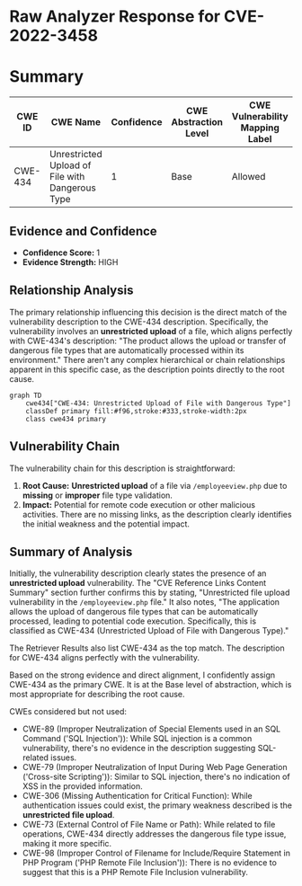 # Raw Analyzer Response for CVE-2022-3458

# Summary
| CWE ID | CWE Name | Confidence | CWE Abstraction Level | CWE Vulnerability Mapping Label | CWE-Vulnerability Mapping Notes |
|---|---|---|---|---|---|
| CWE-434 | Unrestricted Upload of File with Dangerous Type | 1 | Base | Allowed | Primary CWE |

## Evidence and Confidence

*   **Confidence Score:** 1
*   **Evidence Strength:** HIGH

## Relationship Analysis
The primary relationship influencing this decision is the direct match of the vulnerability description to the CWE-434 description. Specifically, the vulnerability involves an **unrestricted upload** of a file, which aligns perfectly with CWE-434's description: "The product allows the upload or transfer of dangerous file types that are automatically processed within its environment." There aren't any complex hierarchical or chain relationships apparent in this specific case, as the description points directly to the root cause.

```mermaid
graph TD
    cwe434["CWE-434: Unrestricted Upload of File with Dangerous Type"]
    classDef primary fill:#f96,stroke:#333,stroke-width:2px
    class cwe434 primary
```

## Vulnerability Chain
The vulnerability chain for this description is straightforward:
  1.  **Root Cause:** **Unrestricted upload** of a file via `/employeeview.php` due to **missing** or **improper** file type validation.
  2.  **Impact:** Potential for remote code execution or other malicious activities.
There are no missing links, as the description clearly identifies the initial weakness and the potential impact.

## Summary of Analysis
Initially, the vulnerability description clearly states the presence of an **unrestricted upload** vulnerability. The "CVE Reference Links Content Summary" section further confirms this by stating, "Unrestricted file upload vulnerability in the `/employeeview.php` file." It also notes, "The application allows the upload of dangerous file types that can be automatically processed, leading to potential code execution. Specifically, this is classified as CWE-434 (Unrestricted Upload of File with Dangerous Type)."

The Retriever Results also list CWE-434 as the top match. The description for CWE-434 aligns perfectly with the vulnerability.

Based on the strong evidence and direct alignment, I confidently assign CWE-434 as the primary CWE. It is at the Base level of abstraction, which is most appropriate for describing the root cause.

CWEs considered but not used:
* CWE-89 (Improper Neutralization of Special Elements used in an SQL Command ('SQL Injection')): While SQL injection is a common vulnerability, there's no evidence in the description suggesting SQL-related issues.
* CWE-79 (Improper Neutralization of Input During Web Page Generation ('Cross-site Scripting')): Similar to SQL injection, there's no indication of XSS in the provided information.
* CWE-306 (Missing Authentication for Critical Function): While authentication issues could exist, the primary weakness described is the **unrestricted file upload**.
* CWE-73 (External Control of File Name or Path): While related to file operations, CWE-434 directly addresses the dangerous file type issue, making it more specific.
* CWE-98 (Improper Control of Filename for Include/Require Statement in PHP Program ('PHP Remote File Inclusion')): There is no evidence to suggest that this is a PHP Remote File Inclusion vulnerability.